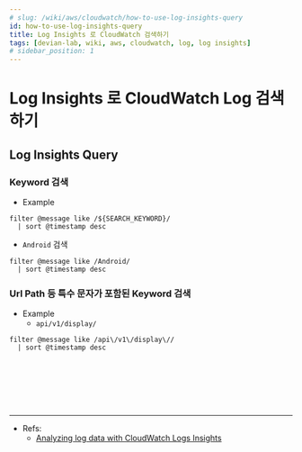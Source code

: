 ```yaml
---
# slug: /wiki/aws/cloudwatch/how-to-use-log-insights-query
id: how-to-use-log-insights-query
title: Log Insights 로 CloudWatch 검색하기
tags: [devian-lab, wiki, aws, cloudwatch, log, log insights]
# sidebar_position: 1
---
```


<!--title -->
# Log Insights 로 CloudWatch Log 검색하기
<!--//title -->

## Log Insights Query

### Keyword 검색
- Example
```text
filter @message like /${SEARCH_KEYWORD}/
  | sort @timestamp desc
```

- `Android` 검색
```text
filter @message like /Android/
  | sort @timestamp desc
```

### Url Path 등 특수 문자가 포함된 Keyword 검색
- Example
  + `api/v1/display/`
```text
filter @message like /api\/v1\/display\//
  | sort @timestamp desc
```


<br /><br /><br /><br /><br />

--- 
- Refs:
  + [Analyzing log data with CloudWatch Logs Insights](https://docs.aws.amazon.com/AmazonCloudWatch/latest/logs/AnalyzingLogData.html)


